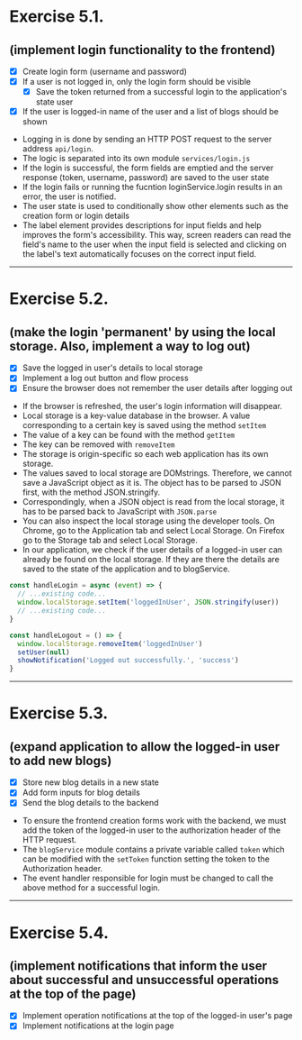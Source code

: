 # Exercise 5.1.
## (implement login functionality to the frontend)
- [x] Create login form (username and password)
- [x] If a user is not logged in, only the login form should be visible
    - [x] Save the token returned from a successful login to the application's state user
- [x] If the user is logged-in name of the user and a list of blogs should be shown

- Logging in is done by sending an HTTP POST request to the server address `api/login`.
- The logic is separated into its own module `services/login.js`
- If the login is successful, the form fields are emptied and the server response (token, username, password) are saved to the user state
- If the login fails or running the fucntion loginService.login results in an error, the user is notified.
- The user state is used to conditionally show other elements such as the creation form or login details
- The label element provides descriptions for input fields and help improves the form's accessibility. This way, screen readers can read the field's name to the user when the input field is selected and clicking on the label's text automatically focuses on the correct input field.

--- 

# Exercise 5.2.
## (make the login 'permanent' by using the local storage. Also, implement a way to log out)
- [x] Save the logged in user's details to local storage
- [x] Implement a log out button and flow process
- [x] Ensure the browser does not remember the user details after logging out

- If the browser is refreshed, the user's login information will disappear.
- Local storage is a key-value database in the browser. A value corresponding to a certain key is saved using the method `setItem`
- The value of a key can be found with the method `getItem`
- The key can be removed with `removeItem`
- The storage is origin-specific so each web application has its own storage.
- The values saved to local storage are DOMstrings. Therefore, we cannot save a JavaScript object as it is. The object has to be parsed to JSON first, with the method JSON.stringify.
- Correspondingly, when a JSON object is read from the local storage, it has to be parsed back to JavaScript with `JSON.parse`
- You can also inspect the local storage using the developer tools. On Chrome, go to the Application tab and select Local Storage. On Firefox go to the Storage tab and select Local Storage.
- In our application, we check if the user details of a logged-in user can already be found on the local storage. If they are there the details are saved to the state of the application and to blogService.

```jsx
const handleLogin = async (event) => {
  // ...existing code...
  window.localStorage.setItem('loggedInUser', JSON.stringify(user))
  // ...existing code...
}

const handleLogout = () => {
  window.localStorage.removeItem('loggedInUser')
  setUser(null)
  showNotification('Logged out successfully.', 'success')
}
```

---

# Exercise 5.3.
## (expand application to allow the logged-in user to add new blogs)
- [x] Store new blog details in a new state
- [x] Add form inputs for blog details
- [x] Send the blog details to the backend

- To ensure the frontend creation forms work with the backend, we must add the token of the logged-in user to the authorization header of the HTTP request.
- The `blogService` module contains a private variable called `token` which can be modified with the `setToken` function setting the token to the Authorization header.
- The event handler responsible for login must be changed to call the above method for a successful login.

---

# Exercise 5.4.
## (implement notifications that inform the user about successful and unsuccessful operations at the top of the page)
- [x] Implement operation notifications at the top of the logged-in user's page
- [x] Implement notifications at the login page
